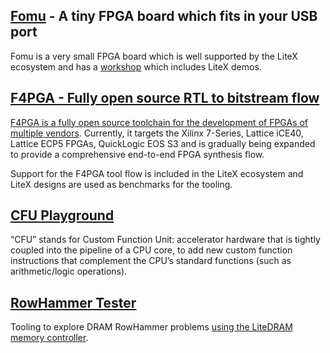 ## [Fomu](https://fomu.im) - A tiny FPGA board which fits in your USB port

Fomu is a very small FPGA board which is well supported by the LiteX ecosystem and has a [workshop](https://workshop.fomu.im) which includes LiteX demos.

## [F4PGA - Fully open source RTL to bitstream flow](https://f4pga.org)

[F4PGA is a fully open source toolchain for the development of FPGAs of multiple vendors](https://f4pga.org). Currently, it targets the Xilinx 7-Series, Lattice iCE40, Lattice ECP5 FPGAs, QuickLogic EOS S3 and is gradually being expanded to provide a comprehensive end-to-end FPGA synthesis flow.

Support for the F4PGA tool flow is included in the LiteX ecosystem and LiteX designs are used as benchmarks for the tooling.

## [CFU Playground](https://cfu-playground.rtfd.io)

“CFU” stands for Custom Function Unit: accelerator hardware that is tightly coupled into the pipeline of a CPU core, to add new custom function instructions that complement the CPU’s standard functions (such as arithmetic/logic operations).

## [RowHammer Tester](https://github.com/antmicro/litex-rowhammer-tester)

Tooling to explore DRAM RowHammer problems [using the LiteDRAM memory controller](https://github.com/enjoy-digital/litedram).